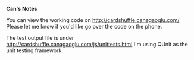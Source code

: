 <b>Can's Notes</b>

You can view the working code on http://cardshuffle.canagaoglu.com/ 
Please let me know if you'd like go over the code on the phone.


The test output file is under http://cardshuffle.canagaoglu.com/js/unittests.html 
I'm using QUnit as the unit testing framework.
